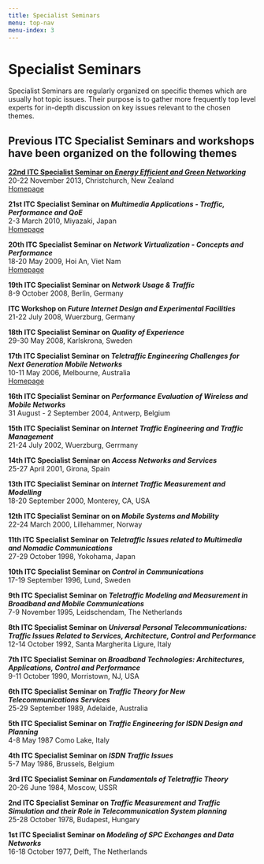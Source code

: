 ```yaml
---
title: Specialist Seminars
menu: top-nav
menu-index: 3
---
```


# Specialist Seminars


Specialist Seminars are regularly organized on specific themes which are usually hot topic issues. Their purpose is to gather more frequently top level experts for in-depth discussion on key issues relevant to the chosen themes.

## Previous ITC Specialist Seminars and workshops have been organized on the following themes

**[22nd ITC Specialist Seminar on _Energy Efficient and Green Networking_](specialist-seminars/seminar-022.html)**<br/>
20-22 November 2013, Christchurch, New Zealand<br/>
[Homepage](http://www.itcspecialistseminar22.com/)

**21st ITC Specialist Seminar on _Multimedia Applications - Traffic, Performance and QoE_**<br/>
2-3 March 2010, Miyazaki, Japan<br/>
[Homepage](http://www.ieice.org/cs/in/itc-ss21/)

 **20th ITC Specialist Seminar on _Network Virtualization - Concepts and Performance_**<br/>
18-20 May 2009, Hoi An, Viet Nam<br/>
[Homepage](http://www.itcspecialistseminar.com/)

**19th ITC Specialist Seminar on _Network Usage & Traffic_**<br/>
8-9 October 2008, Berlin, Germany

**ITC Workshop on _Future Internet Design and Experimental Facilities_**<br/>
21-22 July 2008, Wuerzburg, Germany

**18th ITC Specialist Seminar on _Quality of Experience_**<br/>
29-30 May 2008, Karlskrona, Sweden

**17th ITC Specialist Seminar on _Teletraffic Engineering Challenges for Next Generation Mobile Networks_**<br/>
10-11 May 2006, Melbourne, Australia<br/>
[Homepage](http://www-ist.massey.ac.nz/rharris/ITCSpecial/index.htm)

**16th ITC Specialist Seminar on _Performance Evaluation of Wireless and Mobile Networks_**<br/>
31 August - 2 September 2004, Antwerp, Belgium

**15th ITC Specialist Seminar on _Internet Traffic Engineering and Traffic Management_**<br/>
21-24 July 2002, Wuerzburg, Gerrmany

**14th ITC Specialist Seminar on _Access Networks and Services_**<br/>
25-27 April 2001, Girona, Spain

**13th ITC Specialist Seminar on _Internet Traffic Measurement and Modelling_**<br/>
18-20 September 2000, Monterey, CA, USA

**12th ITC Specialist Seminar on on _Mobile Systems and Mobility_**<br/>
22-24 March 2000, Lillehammer, Norway

**11th ITC Specialist Seminar on _Teletraffic Issues related to Multimedia and Nomadic Communications_**<br/>
27-29 October 1998, Yokohama, Japan

**10th ITC Specialist Seminar on _Control in Communications_**<br/>
17-19 September 1996, Lund, Sweden

**9th ITC Specialist Seminar on _Teletraffic Modeling and Measurement in Broadband and Mobile Communications_**<br/>
7-9 November 1995, Leidschendam, The Netherlands

**8th ITC Specialist Seminar on _Universal Personal Telecommunications: Traffic Issues Related to Services, Architecture, Control and Performance_**<br/>
12-14 October 1992, Santa Margherita Ligure, Italy

**7th ITC Specialist Seminar on _Broadband Technologies: Architectures, Applications, Control and Performance_**<br/>
9-11 October 1990, Morristown, NJ, USA

**6th ITC Specialist Seminar on _Traffic Theory for New Telecommunications Services_**<br/>
25-29 September 1989, Adelaide, Australia

**5th ITC Specialist Seminar on _Traffic Engineering for ISDN Design and Planning_**<br/>
4-8 May 1987 Como Lake, Italy

**4th ITC Specialist Seminar on _ISDN Traffic Issues_**<br/>
5-7 May 1986, Brussels, Belgium

**3rd ITC Specialist Seminar on _Fundamentals of Teletraffic Theory_**<br/>
20-26 June 1984, Moscow, USSR

**2nd ITC Specialist Seminar on _Traffic Measurement and Traffic Simulation and their Role in Telecommunication System planning_**<br/>
25-28 October 1978, Budapest, Hungary

**1st ITC Specialist Seminar on _Modeling of SPC Exchanges and Data Networks_**<br/>
16-18 October 1977, Delft, The Netherlands
